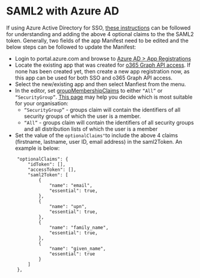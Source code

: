 # SAML2 with Azure AD

If using Azure Active Directory for SSO, [these instructions](https://docs.microsoft.com/en-us/azure/active-directory/develop/active-directory-optional-claims) can be followed for understanding and adding the above 4 optional claims to the the SAML2 token. Generally, two fields of the app Manifest need to be edited and the below steps can be followed to update the Manifest:
* Login to portal.azure.com and browse to [Azure AD > App Registrations](https://portal.azure.com/#blade/Microsoft_AAD_IAM/ActiveDirectoryMenuBlade/RegisteredApps)
* Locate the existing app that was created for [o365 Graph API access](integrations/directory-services/microsoft-office365.md). If none has been created yet, then create a new app registration now, as this app can be used for both SSO and o365 Graph API access.
* Select the new/existing app and then select Manfiest from the menu.
* In the editor, set [groupMembershipClaims](https://docs.microsoft.com/en-us/azure/active-directory/develop/active-directory-optional-claims#configuring-group-optional-claims) to either `“All”` or `“SecurityGroup”`. [This page](https://blogs.msdn.microsoft.com/waws/2017/03/13/azure-app-service-authentication-aad-groups/) may help you decide which is most suitable for your organisation:
  * `“SecurityGroup”` - groups claim will contain the identifiers of all security groups of which the user is a member.
  * `“All”` - groups claim will contain the identifiers of all security groups and all distribution lists of which the user is a member
* Set the value of the `optionalClaims"`to include the above 4 claims (firstname, lastname, user ID, email address) in the saml2Token. An example is below:
```
    "optionalClaims": {
        "idToken": [],
        "accessToken": [],
        "saml2Token": [
            {
                "name": "email",
                "essential": true,
            },
            {
                "name": "upn",
                "essential": true,
            },
            {
                "name": "family_name",
                "essential": true,
            },
            {
                "name": "given_name",
                "essential": true
            }
        ]
    },
```
